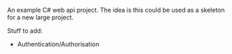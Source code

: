 An example C# web api project. The idea is this could be used as a skeleton for a new large project.

Stuff to add:
- Authentication/Authorisation